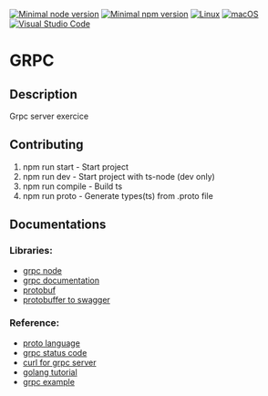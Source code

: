 [![Minimal node version](https://img.shields.io/static/v1?label=node&message=>=16.15.0&logo=node.js&color)](https://nodejs.org/about/releases/)
[![Minimal npm version](https://img.shields.io/static/v1?label=npm&message=>=8.5.5&logo=npm&color)](https://github.com/npm/cli/releases)
[![Linux](https://svgshare.com/i/Zhy.svg)](https://svgshare.com/i/Zhy.svg)
[![macOS](https://svgshare.com/i/ZjP.svg)](https://svgshare.com/i/ZjP.svg)
[![Visual Studio Code](https://img.shields.io/badge/--007ACC?logo=visual%20studio%20code&logoColor=ffffff)](https://code.visualstudio.com/)

# GRPC

## Description

Grpc server exercice

## Contributing

1. npm run start -  Start project
2. npm run dev - Start project with ts-node (dev only)
3. npm run compile - Build ts
4. npm run proto - Generate types(ts) from .proto file

## Documentations

### Libraries:

- [grpc node](https://github.com/grpc/grpc-node)
- [grpc documentation](https://grpc.github.io/grpc/node/grpc.html)
- [protobuf](https://github.com/protobufjs/protobuf.js)
- [protobuffer to swagger](https://github.com/JennieJi/protobuf2swagger)

### Reference:

- [proto language](https://developers.google.com/protocol-buffers/docs/proto3)
- [grpc status code](https://grpc.github.io/grpc/core/md_doc_statuscodes.html)
- [curl for grpc server](https://github.com/fullstorydev/grpcurl)
- [golang tutorial](https://sahansera.dev/building-grpc-server-go/)
- [grpc example](https://github.com/grpc/grpc)
